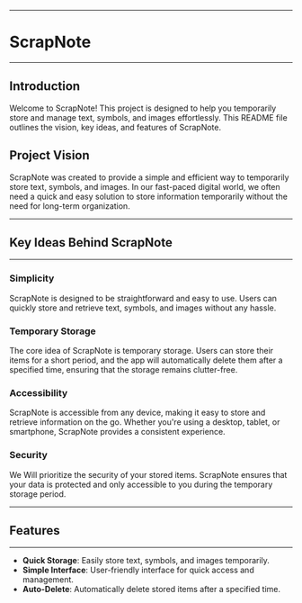 ------------
# ScrapNote
------------

## Introduction

Welcome to ScrapNote! This project is designed to help you temporarily store and manage text, symbols, and images effortlessly. This README file outlines the vision, key ideas, and features of ScrapNote.

## Project Vision

ScrapNote was created to provide a simple and efficient way to temporarily store text, symbols, and images. In our fast-paced digital world, we often need a quick and easy solution to store information temporarily without the need for long-term organization.



------------------------------
## Key Ideas Behind ScrapNote
------------------------------

### Simplicity
ScrapNote is designed to be straightforward and easy to use. Users can quickly store and retrieve text, symbols, and images without any hassle.

### Temporary Storage
The core idea of ScrapNote is temporary storage. Users can store their items for a short period, and the app will automatically delete them after a specified time, ensuring that the storage remains clutter-free.

### Accessibility
ScrapNote is accessible from any device, making it easy to store and retrieve information on the go. Whether you're using a desktop, tablet, or smartphone, ScrapNote provides a consistent experience.

### Security
We Will prioritize the security of your stored items. ScrapNote ensures that your data is protected and only accessible to you during the temporary storage period.



------------
## Features
------------

- **Quick Storage**: Easily store text, symbols, and images temporarily.
- **Simple Interface**: User-friendly interface for quick access and management.
- **Auto-Delete**: Automatically delete stored items after a specified time.

